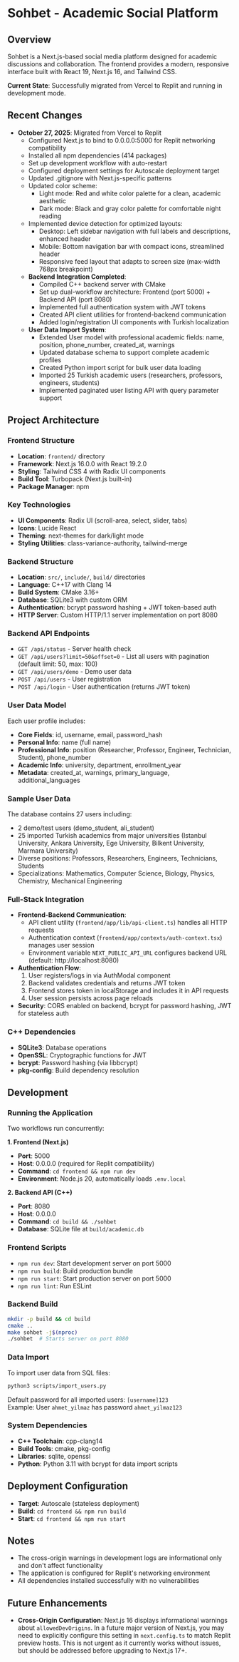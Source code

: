 # Sohbet - Academic Social Platform

## Overview
Sohbet is a Next.js-based social media platform designed for academic discussions and collaboration. The frontend provides a modern, responsive interface built with React 19, Next.js 16, and Tailwind CSS.

**Current State**: Successfully migrated from Vercel to Replit and running in development mode.

## Recent Changes
- **October 27, 2025**: Migrated from Vercel to Replit
  - Configured Next.js to bind to 0.0.0.0:5000 for Replit networking compatibility
  - Installed all npm dependencies (414 packages)
  - Set up development workflow with auto-restart
  - Configured deployment settings for Autoscale deployment target
  - Updated .gitignore with Next.js-specific patterns
  - Updated color scheme:
    - Light mode: Red and white color palette for a clean, academic aesthetic
    - Dark mode: Black and gray color palette for comfortable night reading
  - Implemented device detection for optimized layouts:
    - Desktop: Left sidebar navigation with full labels and descriptions, enhanced header
    - Mobile: Bottom navigation bar with compact icons, streamlined header
    - Responsive feed layout that adapts to screen size (max-width 768px breakpoint)
  - **Backend Integration Completed**:
    - Compiled C++ backend server with CMake
    - Set up dual-workflow architecture: Frontend (port 5000) + Backend API (port 8080)
    - Implemented full authentication system with JWT tokens
    - Created API client utilities for frontend-backend communication
    - Added login/registration UI components with Turkish localization
  - **User Data Import System**:
    - Extended User model with professional academic fields: name, position, phone_number, created_at, warnings
    - Updated database schema to support complete academic profiles
    - Created Python import script for bulk user data loading
    - Imported 25 Turkish academic users (researchers, professors, engineers, students)
    - Implemented paginated user listing API with query parameter support

## Project Architecture

### Frontend Structure
- **Location**: `frontend/` directory
- **Framework**: Next.js 16.0.0 with React 19.2.0
- **Styling**: Tailwind CSS 4 with Radix UI components
- **Build Tool**: Turbopack (Next.js built-in)
- **Package Manager**: npm

### Key Technologies
- **UI Components**: Radix UI (scroll-area, select, slider, tabs)
- **Icons**: Lucide React
- **Theming**: next-themes for dark/light mode
- **Styling Utilities**: class-variance-authority, tailwind-merge

### Backend Structure
- **Location**: `src/`, `include/`, `build/` directories
- **Language**: C++17 with Clang 14
- **Build System**: CMake 3.16+
- **Database**: SQLite3 with custom ORM
- **Authentication**: bcrypt password hashing + JWT token-based auth
- **HTTP Server**: Custom HTTP/1.1 server implementation on port 8080

### Backend API Endpoints
- `GET /api/status` - Server health check
- `GET /api/users?limit=50&offset=0` - List all users with pagination (default limit: 50, max: 100)
- `GET /api/users/demo` - Demo user data
- `POST /api/users` - User registration
- `POST /api/login` - User authentication (returns JWT token)

### User Data Model
Each user profile includes:
- **Core Fields**: id, username, email, password_hash
- **Personal Info**: name (full name)
- **Professional Info**: position (Researcher, Professor, Engineer, Technician, Student), phone_number
- **Academic Info**: university, department, enrollment_year
- **Metadata**: created_at, warnings, primary_language, additional_languages

### Sample User Data
The database contains 27 users including:
- 2 demo/test users (demo_student, ali_student)
- 25 imported Turkish academics from major universities (Istanbul University, Ankara University, Ege University, Bilkent University, Marmara University)
- Diverse positions: Professors, Researchers, Engineers, Technicians, Students
- Specializations: Mathematics, Computer Science, Biology, Physics, Chemistry, Mechanical Engineering

### Full-Stack Integration
- **Frontend-Backend Communication**: 
  - API client utility (`frontend/app/lib/api-client.ts`) handles all HTTP requests
  - Authentication context (`frontend/app/contexts/auth-context.tsx`) manages user session
  - Environment variable `NEXT_PUBLIC_API_URL` configures backend URL (default: http://localhost:8080)
- **Authentication Flow**:
  1. User registers/logs in via AuthModal component
  2. Backend validates credentials and returns JWT token
  3. Frontend stores token in localStorage and includes it in API requests
  4. User session persists across page reloads
- **Security**: CORS enabled on backend, bcrypt for password hashing, JWT for stateless auth

### C++ Dependencies
- **SQLite3**: Database operations
- **OpenSSL**: Cryptographic functions for JWT
- **bcrypt**: Password hashing (via libbcrypt)
- **pkg-config**: Build dependency resolution

## Development

### Running the Application
Two workflows run concurrently:

**1. Frontend (Next.js)**
- **Port**: 5000
- **Host**: 0.0.0.0 (required for Replit compatibility)
- **Command**: `cd frontend && npm run dev`
- **Environment**: Node.js 20, automatically loads `.env.local`

**2. Backend API (C++)**
- **Port**: 8080
- **Host**: 0.0.0.0
- **Command**: `cd build && ./sohbet`
- **Database**: SQLite file at `build/academic.db`

### Frontend Scripts
- `npm run dev`: Start development server on port 5000
- `npm run build`: Build production bundle
- `npm run start`: Start production server on port 5000
- `npm run lint`: Run ESLint

### Backend Build
```bash
mkdir -p build && cd build
cmake ..
make sohbet -j$(nproc)
./sohbet  # Starts server on port 8080
```

### Data Import
To import user data from SQL files:
```bash
python3 scripts/import_users.py
```
Default password for all imported users: `[username]123`  
Example: User `ahmet_yilmaz` has password `ahmet_yilmaz123`

### System Dependencies
- **C++ Toolchain**: cpp-clang14
- **Build Tools**: cmake, pkg-config
- **Libraries**: sqlite, openssl
- **Python**: Python 3.11 with bcrypt for data import scripts

## Deployment Configuration
- **Target**: Autoscale (stateless deployment)
- **Build**: `cd frontend && npm run build`
- **Start**: `cd frontend && npm run start`

## Notes
- The cross-origin warnings in development logs are informational only and don't affect functionality
- The application is configured for Replit's networking environment
- All dependencies installed successfully with no vulnerabilities

## Future Enhancements
- **Cross-Origin Configuration**: Next.js 16 displays informational warnings about `allowedDevOrigins`. In a future major version of Next.js, you may need to explicitly configure this setting in `next.config.ts` to match Replit preview hosts. This is not urgent as it currently works without issues, but should be addressed before upgrading to Next.js 17+.
